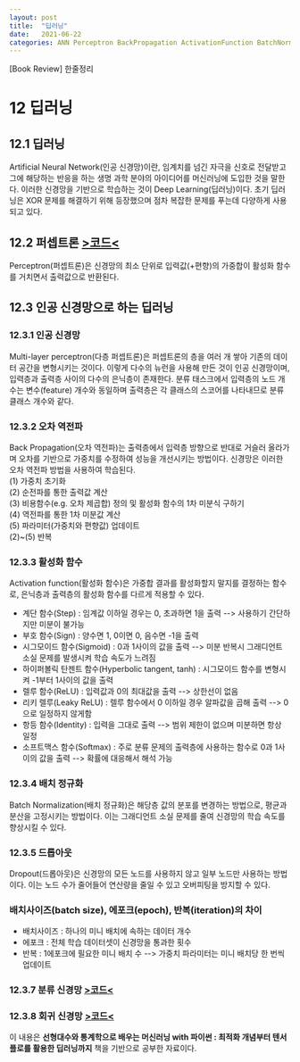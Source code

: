 ```yaml
---
layout: post
title:  "딥러닝"
date:   2021-06-22
categories: ANN Perceptron BackPropagation ActivationFunction BatchNormalization Dropout
---
```

[Book Review] 한줄정리

# 12 딥러닝

## 12.1 딥러닝
Artificial Neural Network(인공 신경망)이란, 임계치를 넘긴 자극을 신호로 전달받고 그에 해당하는 반응을 하는 생명 과학 분야의 아이디어를 머신러닝에 도입한 것을 말한다. 이러한 신경망을 기반으로 학습하는 것이 Deep Learning(딥러닝)이다. 초기 딥러닝은 XOR 문제를 해결하기 위해 등장했으며 점차 복잡한 문제를 푸는데 다양하게 사용되고 있다.

## 12.2 퍼셉트론 [>코드<](https://github.com/mmminji/ML-DL-STUDY/blob/master/선형대수와%20통계학으로%20배우는%20머신러닝%20with%20파이썬/12.2.Perceptron.py)
Perceptron(퍼셉트론)은 신경망의 최소 단위로 입력값(+편향)의 가중합이 활성화 함수를 거치면서 출력값으로 반환된다.

## 12.3 인공 신경망으로 하는 딥러닝

### 12.3.1 인공 신경망
Multi-layer perceptron(다층 퍼셉트론)은 퍼셉트론의 층을 여러 개 쌓아 기존의 데이터 공간을 변형시키는 것이다. 이렇게 다수의 뉴런을 사용해 만든 것이 인공 신경망이며, 입력층과 출력층 사이의 다수의 은닉층이 존재한다. 분류 태스크에서 입력층의 노드 개수는 변수(feature) 개수와 동일하며 출력층은 각 클래스의 스코어를 나타내므로 분류 클래스 개수와 같다. 

### 12.3.2 오차 역전파
Back Propagation(오차 역전파)는 출력층에서 입력층 방향으로 반대로 거슬러 올라가며 오차를 기반으로 가중치를 수정하여 성능을 개선시키는 방법이다. 신경망은 이러한 오차 역전파 방법을 사용하여 학습된다.  
 (1) 가중치 초기화  
 (2) 순전파를 통한 출력값 계산  
 (3) 비용함수(e.g. 오차 제곱합) 정의 및 활성화 함수의 1차 미분식 구하기  
 (4) 역전파를 통한 1차 미분값 계산  
 (5) 파라미터(가중치와 편향값) 업데이트  
 (2)~(5) 반복

### 12.3.3 활성화 함수
Activation function(활성화 함수)은 가중합 결과를 활성화할지 말지를 결정하는 함수로, 은닉층과 출력층의 활성화 함수를 다르게 적용할 수 있다.
- 계단 함수(Step) : 임계값 이하일 경우는 0, 초과하면 1을 출력 --> 사용하기 간단하지만 미분이 불가능
- 부호 함수(Sign) : 양수면 1, 0이면 0, 음수면 -1을 출력
- 시그모이드 함수(Sigmoid) : 0과 1사이의 값을 출력 --> 미분 반복시 그래디언트 소실 문제를 발생시켜 학습 속도가 느려짐
- 하이퍼볼릭 탄젠트 함수(Hyperbolic tangent, tanh) : 시그모이드 함수를 변형시켜 -1부터 1사이의 값을 출력
- 렐루 함수(ReLU) : 입력값과 0의 최대값을 출력 --> 상한선이 없음
- 리키 렐루(Leaky ReLU) : 렐루 함수에서 0 이하일 경우 알파값을 곱해 출력 --> 0으로 일정하지 않게함
- 항등 함수(Identity) : 입력을 그대로 출력 --> 범위 제한이 없으며 미분하면 항상 일정
- 소프트맥스 함수(Softmax) : 주로 분류 문제의 출력층에 사용하는 함수로 0과 1사이의 값을 출력 --> 확률에 대응해서 해석 가능

### 12.3.4 배치 정규화
Batch Normalization(배치 정규화)은 해당층 값의 분포를 변경하는 방법으로, 평균과 분산을 고정시키는 방법이다. 이는 그래디언트 소실 문제를 줄여 신경망의 학습 속도를 향상시킬 수 있다. 

### 12.3.5 드롭아웃
Dropout(드롭아웃)은 신경망의 모든 노드를 사용하지 않고 일부 노드만 사용하는 방법이다. 이는 노드 수가 줄어들어 연산량을 줄일 수 있고 오버피팅을 방지할 수 있다.

### 배치사이즈(batch size), 에포크(epoch), 반복(iteration)의 차이
- 배치사이즈 : 하나의 미니 배치에 속하는 데이터 개수
- 에포크 : 전체 학습 데이터셋이 신경망을 통과한 횟수
- 반복 : 1에포크에 필요한 미니 배치 수 --> 가중치 파라미터는 미니 배치당 한 번씩 업데이트

### 12.3.7 분류 신경망 [>코드<](https://github.com/mmminji/ML-DL-STUDY/blob/master/선형대수와%20통계학으로%20배우는%20머신러닝%20with%20파이썬/12.3.7.ClassificationANN.py)
### 12.3.8 회귀 신경망 [>코드<](https://github.com/mmminji/ML-DL-STUDY/blob/master/선형대수와%20통계학으로%20배우는%20머신러닝%20with%20파이썬/12.3.8.RegressionANN.py)

이 내용은 **선형대수와 통계학으로 배우는 머신러닝 with 파이썬 : 최적화 개념부터 텐서플로를 활용한 딥러닝까지** 책을 기반으로 공부한 자료이다.
